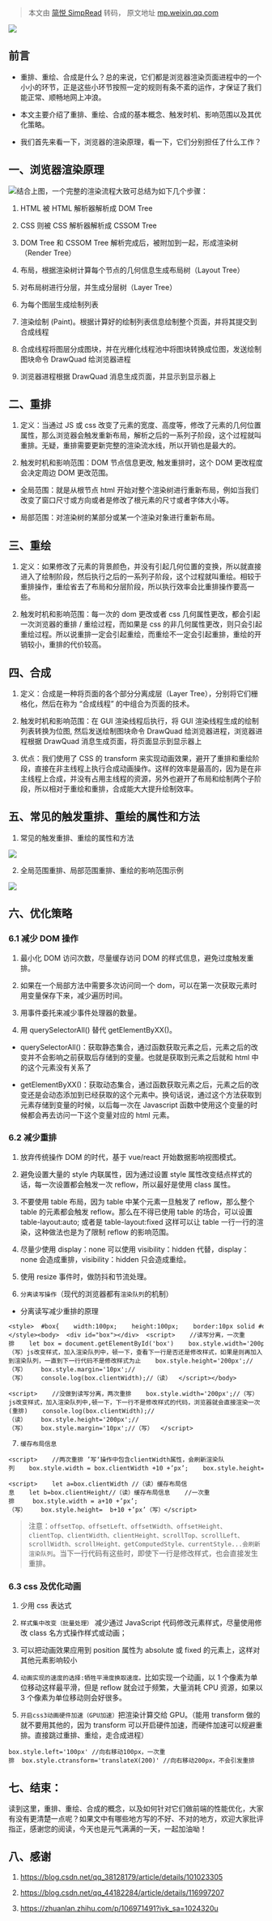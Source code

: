 > 本文由 [简悦 SimpRead](http://ksria.com/simpread/) 转码， 原文地址 [mp.weixin.qq.com](https://mp.weixin.qq.com/s/k1A-aLDju0oGs4k-JN-u4Q)

![](https://mmbiz.qpic.cn/mmbiz_png/T81bAV0NNNicacPoJInlU9wibWiccx54xStgGNhog8OOeS39uWHQT6ibSBOxLHVjmBWlL9ILAQFmfPnfX5lCj1Gjrw/640?wx_fmt=png)

前言
--

*   重排、重绘、合成是什么？总的来说，它们都是浏览器渲染页面进程中的一个小小的环节，正是这些小环节按照一定的规则有条不紊的运作，才保证了我们能正常、顺畅地网上冲浪。
    
*   本文主要介绍了重排、重绘、合成的基本概念、触发时机、影响范围以及其优化策略。
    
*   我们首先来看一下，浏览器的渲染原理，看一下，它们分别担任了什么工作？
    

一、浏览器渲染原理
---------

![](https://mmbiz.qpic.cn/mmbiz_png/T81bAV0NNNicacPoJInlU9wibWiccx54xStdibWMSdwXhyeXibmvnopIzRqe8l653sjVyp2I5b08TINJYBrWYianxsnA/640?wx_fmt=png)结合上图，一个完整的渲染流程大致可总结为如下几个步骤：

1.  HTML 被 HTML 解析器解析成 DOM Tree
    
2.  CSS 则被 CSS 解析器解析成 CSSOM Tree
    
3.  DOM Tree 和 CSSOM Tree 解析完成后，被附加到一起，形成渲染树（Render Tree）
    
4.  布局，根据渲染树计算每个节点的几何信息生成布局树（Layout Tree）
    
5.  对布局树进行分层，并生成分层树（Layer Tree）
    
6.  为每个图层生成绘制列表
    
7.  渲染绘制 (Paint)。根据计算好的绘制列表信息绘制整个页面，并将其提交到合成线程
    
8.  合成线程将图层分成图块，并在光栅化线程池中将图块转换成位图，发送绘制图块命令 DrawQuad 给浏览器进程
    
9.  浏览器进程根据 DrawQuad 消息生成页面，并显示到显示器上
    

二、重排
----

1.  定义：当通过 JS 或 css 改变了元素的宽度、高度等，修改了元素的几何位置属性，那么浏览器会触发重新布局，解析之后的一系列子阶段，这个过程就叫重排。无疑，重排需要更新完整的渲染流水线，所以开销也是最大的。
    
2.  触发时机和影响范围：DOM 节点信息更改, 触发重排时，这个 DOM 更改程度会决定周边 DOM 更改范围。
    

*   全局范围：就是从根节点 html 开始对整个渲染树进行重新布局，例如当我们改变了窗口尺寸或方向或者是修改了根元素的尺寸或者字体大小等。
    
*   局部范围：对渲染树的某部分或某一个渲染对象进行重新布局。
    

三、重绘
----

1.  定义：如果修改了元素的背景颜色，并没有引起几何位置的变换，所以就直接进入了绘制阶段，然后执行之后的一系列子阶段，这个过程就叫重绘。相较于重排操作，重绘省去了布局和分层阶段，所以执行效率会比重排操作要高一些。
    
2.  触发时机和影响范围：每一次的 dom 更改或者 css 几何属性更改，都会引起一次浏览器的重排 / 重绘过程，而如果是 css 的非几何属性更改，则只会引起重绘过程。所以说重排一定会引起重绘，而重绘不一定会引起重排，重绘的开销较小，重排的代价较高。
    

四、合成
----

1.  定义：合成是一种将页面的各个部分分离成层（Layer Tree），分别将它们栅格化，然后在称为 “合成线程” 的中组合为页面的技术。
    
2.  触发时机和影响范围：在 GUI 渲染线程后执行，将 GUI 渲染线程生成的绘制列表转换为位图, 然后发送绘制图块命令 DrawQuad 给浏览器进程，浏览器进程根据 DrawQuad 消息生成页面，将页面显示到显示器上
    
3.  优点：我们使用了 CSS 的 transform 来实现动画效果，避开了重排和重绘阶段，直接在非主线程上执行合成动画操作。这样的效率是最高的，因为是在非主线程上合成，并没有占用主线程的资源，另外也避开了布局和绘制两个子阶段，所以相对于重绘和重排，合成能大大提升绘制效率。
    

五、常见的触发重排、重绘的属性和方法
------------------

1.  常见的触发重排、重绘的属性和方法
    

![](https://mmbiz.qpic.cn/mmbiz_png/T81bAV0NNNicacPoJInlU9wibWiccx54xStt1KTibIVBtH0mqcGEaEH0rWy9zxJicyztzDhZzUEEicTBjToxk8ow77QQ/640?wx_fmt=png)

2.  全局范围重排、局部范围重排、重绘的影响范围示例
    

![](https://mmbiz.qpic.cn/mmbiz_png/T81bAV0NNNicacPoJInlU9wibWiccx54xStKRjib9XY1PnXkrlVBSCnNWSA3RexDAiccJkFbDLu4l4AjZHB3oQJujgg/640?wx_fmt=png)

六、优化策略
------

### 6.1 减少 DOM 操作

1.  最小化 DOM 访问次数，尽量缓存访问 DOM 的样式信息，避免过度触发重排。
    
2.  如果在一个局部方法中需要多次访问同一个 dom，可以在第一次获取元素时用变量保存下来，减少遍历时间。
    
3.  用事件委托来减少事件处理器的数量。
    
4.  用 querySelectorAll() 替代 getElementByXX()。
    

*   querySelectorAll()：获取静态集合，通过函数获取元素之后，元素之后的改变并不会影响之前获取后存储到的变量。也就是获取到元素之后就和 html 中的这个元素没有关系了
    
*   getElementByXX()：获取动态集合，通过函数获取元素之后，元素之后的改变还是会动态添加到已经获取的这个元素中。换句话说，通过这个方法获取到元素存储到变量的时候，以后每一次在 Javascript 函数中使用这个变量的时候都会再去访问一下这个变量对应的 html 元素。
    

### 6.2 减少重排

1.  放弃传统操作 DOM 的时代，基于 vue/react 开始数据影响视图模式。
    
2.  避免设置大量的 style 内联属性，因为通过设置 style 属性改变结点样式的话，每一次设置都会触发一次 reflow，所以最好是使用 class 属性。
    
3.  不要使用 table 布局，因为 table 中某个元素一旦触发了 reflow，那么整个 table 的元素都会触发 reflow。那么在不得已使用 table 的场合，可以设置 table-layout:auto; 或者是 table-layout:fixed 这样可以让 table 一行一行的渲染，这种做法也是为了限制 reflow 的影响范围。
    
4.  尽量少使用 display：none 可以使用 visibility：hidden 代替，display：none 会造成重排，visibility：hidden 只会造成重绘。
    
5.  使用 resize 事件时，做防抖和节流处理。
    
6.  `分离读写操作`（现代的浏览器都有`渲染队列`的机制）
    

*   分离读写减少重排的原理
    

```
<style>  #box{    width:100px;    height:100px;    border:10px solid #ddd;  }</style><body>  <div id="box"></div>  <script>    //读写分离，一次重排    let box = document.getElementById('box')    box.style.width='200px';//（写）js改变样式，加入渲染队列中，顿一下，查看下一行是否还是修改样式，如果是则再加入到渲染队列，一直到下一行代码不是修改样式为止    box.style.height='200px';//（写）    box.style.margin='10px';//（写）    console.log(box.clientWidth);//（读）  </script></body>
```

```
<script>    //没做到读写分离，两次重排    box.style.width='200px';//（写）js改变样式，加入渲染队列中,顿一下，下一行不是修改样式的代码，浏览器就会直接渲染一次(重排)    console.log(box.clientWidth);//（读）    box.style.height='200px';//（写）    box.style.margin='10px';//（写）  </script>
```

7.  `缓存布局信息`
    

```
<script>    //两次重排 ’写‘操作中包含clientWidth属性，会刷新渲染队列    box.style.width = box.clientWidth +10 +’px’;    box.style.height= box.clientHeight +10 +’px’</script>
```

```
<script>    let a=box.clientWidth //（读）缓存布局信息    let b=box.clientHeight//（读）缓存布局信息    //一次重排     box.style.width = a+10 +’px’;（写）    box.style.height=  b+10 +’px’（写）</script>
```

> 注意：`offsetTop、offsetLeft、offsetWidth、offsetHeight、clientTop、clientWidth、clientHeight、scrollTop、scrollLeft、scrollWidth、scrollHeight、getComputedStyle、currentStyle...会刷新渲染队列`。当下一行代码有这些时，即使下一行是修改样式，也会直接发生重排。

### 6.3 css 及优化动画

1.  少用 css 表达式
    
2.  `样式集中改变（批量处理）` 减少通过 JavaScript 代码修改元素样式，尽量使用修改 class 名方式操作样式或动画；
    
3.  可以把动画效果应用到 position 属性为 absolute 或 fixed 的元素上，这样对其他元素影响较小
    
4.  `动画实现的速度的选择:牺牲平滑度换取速度。`比如实现一个动画，以 1 个像素为单位移动这样最平滑，但是 reflow 就会过于频繁，大量消耗 CPU 资源，如果以 3 个像素为单位移动则会好很多。
    
5.  `开启css3动画硬件加速（GPU加速）`把渲染计算交给 GPU。（能用 transform 做的就不要用其他的，因为 transform 可以开启硬件加速，而硬件加速可以规避重排。直接跳过重排、重绘，走合成进程）
    

```
box.style.left='100px' //向右移动100px，一次重排  box.style.ctransform='translateX(200)' //向右移动200px，不会引发重排
```

七、结束：
-----

读到这里，重排、重绘、合成的概念，以及如何针对它们做前端的性能优化，大家有没有更清楚一点呢？如果文中有哪些地方写的不好、不对的地方，欢迎大家批评指正，感谢您的阅读，今天也是元气满满的一天，一起加油呦！

八、感谢
----

1.  https://blog.csdn.net/qq_38128179/article/details/101023305
    
2.  https://blog.csdn.net/qq_44182284/article/details/116997207
    
3.  https://zhuanlan.zhihu.com/p/106971491?ivk_sa=1024320u